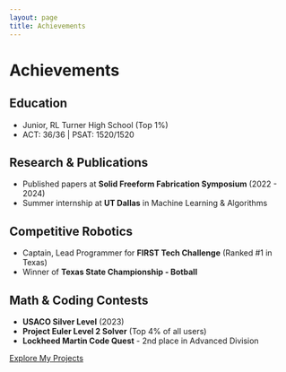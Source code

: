 ```yaml
---
layout: page
title: Achievements
---
```


# Achievements

## Education
- Junior, RL Turner High School (Top 1%)
- ACT: 36/36 | PSAT: 1520/1520

## Research & Publications
- Published papers at **Solid Freeform Fabrication Symposium** (2022 - 2024)
- Summer internship at **UT Dallas** in Machine Learning & Algorithms

## Competitive Robotics
- Captain, Lead Programmer for **FIRST Tech Challenge** (Ranked #1 in Texas)
- Winner of **Texas State Championship - Botball**

## Math & Coding Contests
- **USACO Silver Level** (2023)
- **Project Euler Level 2 Solver** (Top 4% of all users)
- **Lockheed Martin Code Quest** - 2nd place in Advanced Division

[Explore My Projects](projects.md)
